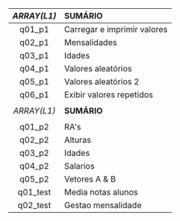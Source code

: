 
|*ARRAY(L1)*|          **SUMÁRIO**        |
|   :---:   |             :---            |
|q01_p1     | Carregar e imprimir valores |
|q02_p1     | Mensalidades                |
|q03_p1     | Idades                      |
|q04_p1     | Valores aleatórios          |
|q05_p1     | Valores aleatórios 2        |
|q06_p1     | Exibir valores repetidos    |
|           |                             |
|*ARRAY(L1)*|          **SUMÁRIO**        |
|           |                             |
|q01_p2     | RA's                        |
|q02_p2     | Alturas                     |
|q03_p2     | Idades                      |
|q04_p2     | Salarios                    |
|q05_p2     | Vetores A & B               |
|q01_test   | Media notas alunos          |
|q02_test   | Gestao mensalidade          |
